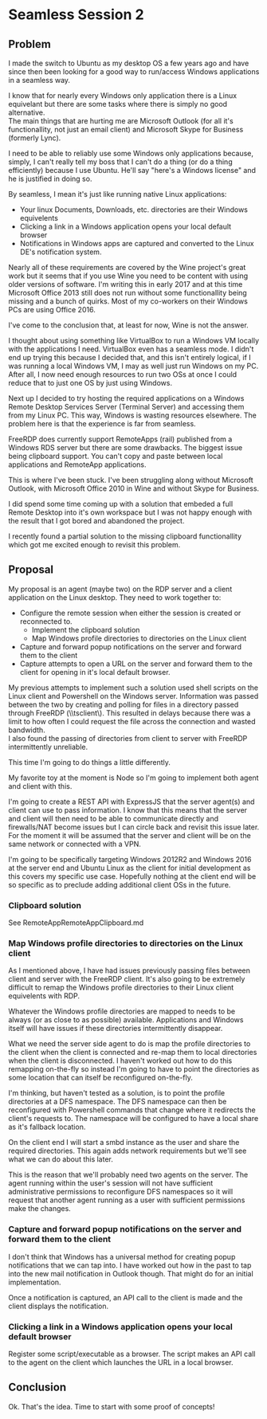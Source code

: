 # Seamless Session 2
## Problem
I made the switch to Ubuntu as my desktop OS a few years ago and have since then
been looking for a good way to run/access Windows applications in a seamless
way.

I know that for nearly every Windows only application there is a Linux
equivelant but there are some tasks where there is simply no good alternative.  
The main things that are hurting me are Microsoft Outlook (for all it's
functionallity, not just an email client) and Microsoft Skype for Business
(formerly Lync).

I need to be able to reliably use some Windows only applications because,
simply, I can't really tell my boss that I can't do a thing (or do a thing
efficiently) because I use Ubuntu.  He'll say "here's a Windows license" and he
is justified in doing so.

By seamless, I mean it's just like running native Linux applications:
* Your linux Documents, Downloads, etc. directories are their Windows
  equivelents
* Clicking a link in a Windows application opens your local default browser
* Notifications in Windows apps are captured and converted to the Linux DE's
  notification system.

Nearly all of these requirements are covered by the Wine project's great work
but it seems that if you use Wine you need to be content with using older
versions of software.  I'm writing this in early 2017 and at this time Microsoft
Office 2013 still does not run without some functionallity being missing and a
bunch of quirks.  Most of my co-workers on their Windows PCs are using Office
2016.

I've come to the conclusion that, at least for now, Wine is not the answer.

I thought about using something like VirtualBox to run a Windows VM locally
with the applications I need.  VirtualBox even has a seamless mode.  I didn't
end up trying this because I decided that, and this isn't entirely logical, if I
was running a local Windows VM, I may as well just run Windows on my PC.  After
all, I now need enough resources to run two OSs at once I could reduce that to
just one OS by just using Windows.

Next up I decided to try hosting the required applications on a Windows Remote
Desktop Services Server (Terminal Server) and accessing them from my Linux PC.
This way, Windows is wasting resources elsewhere.  The problem here is that the
experience is far from seamless.

FreeRDP does currently support RemoteApps (rail) published from a Windows RDS
server but there are some drawbacks.  The biggest issue being clipboard support.
You can't copy and paste between local applications and RemoteApp applications.

This is where I've been stuck.  I've been struggling along without Microsoft
Outlook, with Microsoft Office 2010 in Wine and without Skype for Business.

I did spend some time coming up with a solution that embeded a full Remote
Desktop into it's own workspace but I was not happy enough with the result that
I got bored and abandoned the project.

I recently found a partial solution to the missing clipboard functionallity
which got me excited enough to revisit this problem.

## Proposal
My proposal is an agent (maybe two) on the RDP server and a client application
on the Linux desktop.  They need to work together to:
* Configure the remote session when either the session is created or reconnected
  to.
  * Implement the clipboard solution
  * Map Windows profile directories to directories on the Linux client
* Capture and forward popup notifications on the server and forward them to the
  client
* Capture attempts to open a URL on the server and forward them to the client
  for opening in it's local default browser.

My previous attempts to implement such a solution used shell scripts on the
Linux client and Powershell on the Windows server.  Information was passed
between the two by creating and polling for files in a directory passed through
FreeRDP (\\\tsclient\\).  This resulted in delays because there was a limit to
how often I could request the file across the connection and wasted bandwidth.  
I also found the passing of directories from client to server with FreeRDP
intermittently unreliable.

This time I'm going to do things a little differently.

My favorite toy at the moment is Node so I'm going to implement both agent and
client with this.

I'm going to create a REST API with ExpressJS that the server agent(s) and
client can use to pass information.  I know that this means that the server and
client will then need to be able to communicate directly and firewalls/NAT
become issues but I can circle back and revisit this issue later.  For the
moment it will be assumed that the server and client will be on the same network
or connected with a VPN.

I'm going to be specifically targeting Windows 2012R2 and Windows 2016 at the
server end and Ubuntu Linux as the client for initial development as this covers
my specific use case.  Hopefully nothing at the client end will be so specific
as to preclude adding additional client OSs in the future.

### Clipboard solution
See RemoteAppRemoteAppClipboard.md

### Map Windows profile directories to directories on the Linux client
As I mentioned above, I have had issues previously passing files between client
and server with the FreeRDP client.  It's also going to be extremely difficult
to remap the Windows profile directories to their Linux client equivelents with
RDP.

Whatever the Windows profile directories are mapped to needs to be always (or as
close to as possible) available.  Applications and Windows itself will have
issues if these directories intermittently disappear.

What we need the server side agent to do is map the profile directories to the
client when the client is connected and re-map them to local directories when
the client is disconnected.  I haven't worked out how to do this remapping
on-the-fly so instead I'm going to have to point the directories as some
location that can itself be reconfigured on-the-fly.

I'm thinking, but haven't tested as a solution, is to point the profile
directories at a DFS namespace.  The DFS namespace can then be reconfigured with
Powershell commands that change where it redirects the client's requests to.
The namespace will be configured to have a local share as it's fallback
location.

On the client end I will start a smbd instance as the user and share the
required directories.  This again adds network requirements but we'll see what
we can do about this later.

This is the reason that we'll probably need two agents on the server.  The agent
running within the user's session will not have sufficient administrative
permissions to reconfigure DFS namespaces so it will request that another agent
running as a user with sufficient permissions make the changes.

### Capture and forward popup notifications on the server and forward them to the client
I don't think that Windows has a universal method for creating popup
notifications that we can tap into.  I have worked out how in the past to tap
into the new mail notification in Outlook though.  That might do for an initial
implementation.

Once a notification is captured, an API call to the client is made and the
client displays the notification.

### Clicking a link in a Windows application opens your local default browser
Register some script/executable as a browser.  The script makes an API call to
the agent on the client which launches the URL in a local browser.

## Conclusion
Ok.  That's the idea.  Time to start with some proof of concepts!
